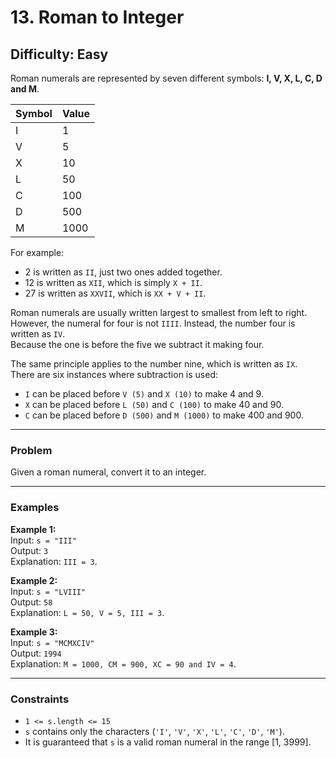 # 13. Roman to Integer

**Difficulty:** Easy  
---

Roman numerals are represented by seven different symbols: **I, V, X, L, C, D and M**.

| Symbol | Value |
|--------|-------|
| I      | 1     |
| V      | 5     |
| X      | 10    |
| L      | 50    |
| C      | 100   |
| D      | 500   |
| M      | 1000  |

For example:
- 2 is written as `II`, just two ones added together.  
- 12 is written as `XII`, which is simply `X + II`.  
- 27 is written as `XXVII`, which is `XX + V + II`.  

Roman numerals are usually written largest to smallest from left to right.  
However, the numeral for four is not `IIII`. Instead, the number four is written as `IV`.  
Because the one is before the five we subtract it making four.  

The same principle applies to the number nine, which is written as `IX`.  
There are six instances where subtraction is used:

- `I` can be placed before `V (5)` and `X (10)` to make 4 and 9.  
- `X` can be placed before `L (50)` and `C (100)` to make 40 and 90.  
- `C` can be placed before `D (500)` and `M (1000)` to make 400 and 900.  

---

### Problem
Given a roman numeral, convert it to an integer.

---

### Examples

**Example 1:**  
Input: `s = "III"`  
Output: `3`  
Explanation: `III = 3`.  

**Example 2:**  
Input: `s = "LVIII"`  
Output: `58`  
Explanation: `L = 50, V = 5, III = 3`.  

**Example 3:**  
Input: `s = "MCMXCIV"`  
Output: `1994`  
Explanation: `M = 1000, CM = 900, XC = 90 and IV = 4`.  

---

### Constraints
- `1 <= s.length <= 15`  
- `s` contains only the characters (`'I'`, `'V'`, `'X'`, `'L'`, `'C'`, `'D'`, `'M'`).  
- It is guaranteed that `s` is a valid roman numeral in the range [1, 3999].  
